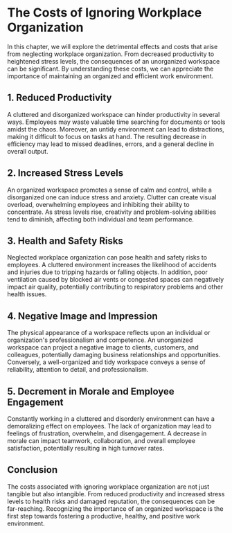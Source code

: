 # The Costs of Ignoring Workplace Organization

In this chapter, we will explore the detrimental effects and costs that arise from neglecting workplace organization. From decreased productivity to heightened stress levels, the consequences of an unorganized workspace can be significant. By understanding these costs, we can appreciate the importance of maintaining an organized and efficient work environment.

## 1\. Reduced Productivity

A cluttered and disorganized workspace can hinder productivity in several ways. Employees may waste valuable time searching for documents or tools amidst the chaos. Moreover, an untidy environment can lead to distractions, making it difficult to focus on tasks at hand. The resulting decrease in efficiency may lead to missed deadlines, errors, and a general decline in overall output.

## 2\. Increased Stress Levels

An organized workspace promotes a sense of calm and control, while a disorganized one can induce stress and anxiety. Clutter can create visual overload, overwhelming employees and inhibiting their ability to concentrate. As stress levels rise, creativity and problem-solving abilities tend to diminish, affecting both individual and team performance.

## 3\. Health and Safety Risks

Neglected workplace organization can pose health and safety risks to employees. A cluttered environment increases the likelihood of accidents and injuries due to tripping hazards or falling objects. In addition, poor ventilation caused by blocked air vents or congested spaces can negatively impact air quality, potentially contributing to respiratory problems and other health issues.

## 4\. Negative Image and Impression

The physical appearance of a workspace reflects upon an individual or organization's professionalism and competence. An unorganized workspace can project a negative image to clients, customers, and colleagues, potentially damaging business relationships and opportunities. Conversely, a well-organized and tidy workspace conveys a sense of reliability, attention to detail, and professionalism.

## 5\. Decrement in Morale and Employee Engagement

Constantly working in a cluttered and disorderly environment can have a demoralizing effect on employees. The lack of organization may lead to feelings of frustration, overwhelm, and disengagement. A decrease in morale can impact teamwork, collaboration, and overall employee satisfaction, potentially resulting in high turnover rates.

## Conclusion

The costs associated with ignoring workplace organization are not just tangible but also intangible. From reduced productivity and increased stress levels to health risks and damaged reputation, the consequences can be far-reaching. Recognizing the importance of an organized workspace is the first step towards fostering a productive, healthy, and positive work environment.

